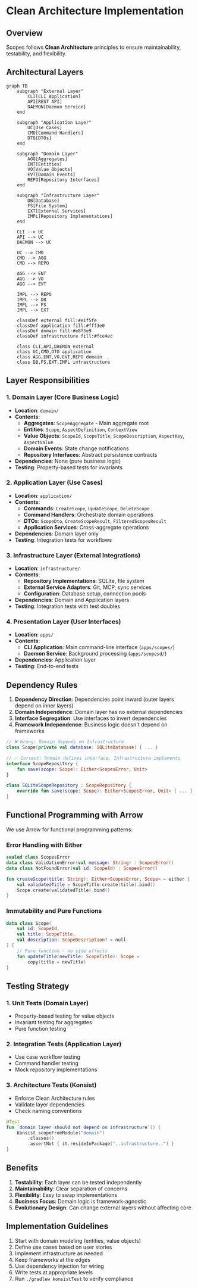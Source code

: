 # Clean Architecture Implementation

## Overview

Scopes follows **Clean Architecture** principles to ensure maintainability, testability, and flexibility.

## Architectural Layers

```mermaid
graph TB
    subgraph "External Layer"
        CLI[CLI Application]
        API[REST API]
        DAEMON[Daemon Service]
    end
    
    subgraph "Application Layer"
        UC[Use Cases]
        CMD[Command Handlers]
        DTO[DTOs]
    end
    
    subgraph "Domain Layer"
        AGG[Aggregates]
        ENT[Entities]
        VO[Value Objects]
        EVT[Domain Events]
        REPO[Repository Interfaces]
    end
    
    subgraph "Infrastructure Layer"
        DB[Database]
        FS[File System]
        EXT[External Services]
        IMPL[Repository Implementations]
    end
    
    CLI --> UC
    API --> UC
    DAEMON --> UC
    
    UC --> CMD
    CMD --> AGG
    CMD --> REPO
    
    AGG --> ENT
    AGG --> VO
    AGG --> EVT
    
    IMPL --> REPO
    IMPL --> DB
    IMPL --> FS
    IMPL --> EXT
    
    classDef external fill:#e1f5fe
    classDef application fill:#fff3e0
    classDef domain fill:#e8f5e9
    classDef infrastructure fill:#fce4ec
    
    class CLI,API,DAEMON external
    class UC,CMD,DTO application
    class AGG,ENT,VO,EVT,REPO domain
    class DB,FS,EXT,IMPL infrastructure
```

## Layer Responsibilities

### 1. Domain Layer (Core Business Logic)
- **Location**: `domain/`
- **Contents**:
  - **Aggregates**: `ScopeAggregate` - Main aggregate root
  - **Entities**: `Scope`, `AspectDefinition`, `ContextView`
  - **Value Objects**: `ScopeId`, `ScopeTitle`, `ScopeDescription`, `AspectKey`, `AspectValue`
  - **Domain Events**: State change notifications
  - **Repository Interfaces**: Abstract persistence contracts
- **Dependencies**: None (pure business logic)
- **Testing**: Property-based tests for invariants

### 2. Application Layer (Use Cases)
- **Location**: `application/`
- **Contents**:
  - **Commands**: `CreateScope`, `UpdateScope`, `DeleteScope`
  - **Command Handlers**: Orchestrate domain operations
  - **DTOs**: `ScopeDto`, `CreateScopeResult`, `FilteredScopesResult`
  - **Application Services**: Cross-aggregate operations
- **Dependencies**: Domain layer only
- **Testing**: Integration tests for workflows

### 3. Infrastructure Layer (External Integrations)
- **Location**: `infrastructure/`
- **Contents**:
  - **Repository Implementations**: SQLite, file system
  - **External Service Adapters**: Git, MCP, sync services
  - **Configuration**: Database setup, connection pools
- **Dependencies**: Domain and Application layers
- **Testing**: Integration tests with test doubles

### 4. Presentation Layer (User Interfaces)
- **Location**: `apps/`
- **Contents**:
  - **CLI Application**: Main command-line interface (`apps/scopes/`)
  - **Daemon Service**: Background processing (`apps/scopesd/`)
- **Dependencies**: Application layer
- **Testing**: End-to-end tests

## Dependency Rules

1. **Dependency Direction**: Dependencies point inward (outer layers depend on inner layers)
2. **Domain Independence**: Domain layer has no external dependencies
3. **Interface Segregation**: Use interfaces to invert dependencies
4. **Framework Independence**: Business logic doesn't depend on frameworks

```kotlin
// ❌ Wrong: Domain depends on Infrastructure
class Scope(private val database: SQLiteDatabase) { ... }

// ✅ Correct: Domain defines interface, Infrastructure implements
interface ScopeRepository {
    fun save(scope: Scope): Either<ScopesError, Unit>
}

class SQLiteScopeRepository : ScopeRepository {
    override fun save(scope: Scope): Either<ScopesError, Unit> { ... }
}
```

## Functional Programming with Arrow

We use Arrow for functional programming patterns:

### Error Handling with Either
```kotlin
sealed class ScopesError
data class ValidationError(val message: String) : ScopesError()
data class NotFoundError(val id: ScopeId) : ScopesError()

fun createScope(title: String): Either<ScopesError, Scope> = either {
    val validatedTitle = ScopeTitle.create(title).bind()
    Scope.create(validatedTitle).bind()
}
```

### Immutability and Pure Functions
```kotlin
data class Scope(
    val id: ScopeId,
    val title: ScopeTitle,
    val description: ScopeDescription? = null
) {
    // Pure function - no side effects
    fun updateTitle(newTitle: ScopeTitle): Scope = 
        copy(title = newTitle)
}
```

## Testing Strategy

### 1. Unit Tests (Domain Layer)
- Property-based testing for value objects
- Invariant testing for aggregates
- Pure function testing

### 2. Integration Tests (Application Layer)
- Use case workflow testing
- Command handler testing
- Mock repository implementations

### 3. Architecture Tests (Konsist)
- Enforce Clean Architecture rules
- Validate layer dependencies
- Check naming conventions

```kotlin
@Test
fun `domain layer should not depend on infrastructure`() {
    Konsist.scopeFromModule("domain")
        .classes()
        .assertNot { it.resideInPackage("..infrastructure..") }
}
```

## Benefits

1. **Testability**: Each layer can be tested independently
2. **Maintainability**: Clear separation of concerns
3. **Flexibility**: Easy to swap implementations
4. **Business Focus**: Domain logic is framework-agnostic
5. **Evolutionary Design**: Can change external layers without affecting core

## Implementation Guidelines

1. Start with domain modeling (entities, value objects)
2. Define use cases based on user stories
3. Implement infrastructure as needed
4. Keep frameworks at the edges
5. Use dependency injection for wiring
6. Write tests at appropriate levels
7. Run `./gradlew konsistTest` to verify compliance
